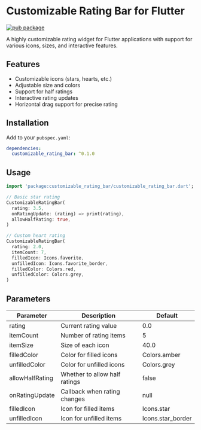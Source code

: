 # Customizable Rating Bar for Flutter

[![pub package](https://img.shields.io/pub/v/customizable_rating_bar.svg)](https://pub.dev/packages/customizable_rating_bar)

A highly customizable rating widget for Flutter applications with support for various icons, sizes, and interactive features.

## Features

- Customizable icons (stars, hearts, etc.)
- Adjustable size and colors
- Support for half ratings
- Interactive rating updates
- Horizontal drag support for precise rating

## Installation

Add to your `pubspec.yaml`:

```yaml
dependencies:
  customizable_rating_bar: ^0.1.0
```

## Usage

```dart
import 'package:customizable_rating_bar/customizable_rating_bar.dart';

// Basic star rating
CustomizableRatingBar(
  rating: 3.5,
  onRatingUpdate: (rating) => print(rating),
  allowHalfRating: true,
)

// Custom heart rating
CustomizableRatingBar(
  rating: 2.0,
  itemCount: 7,
  filledIcon: Icons.favorite,
  unfilledIcon: Icons.favorite_border,
  filledColor: Colors.red,
  unfilledColor: Colors.grey,
)
```

## Parameters

| Parameter         | Description                          | Default       |
|-------------------|--------------------------------------|---------------|
| rating           | Current rating value                | 0.0           |
| itemCount        | Number of rating items              | 5             |
| itemSize         | Size of each icon                   | 40.0          |
| filledColor      | Color for filled icons              | Colors.amber  |
| unfilledColor    | Color for unfilled icons            | Colors.grey   |
| allowHalfRating  | Whether to allow half ratings       | false         |
| onRatingUpdate   | Callback when rating changes        | null          |
| filledIcon       | Icon for filled items               | Icons.star    |
| unfilledIcon     | Icon for unfilled items             | Icons.star_border |#   c u s t o m i z a b l e _ r a t i n g _ b a r  
 